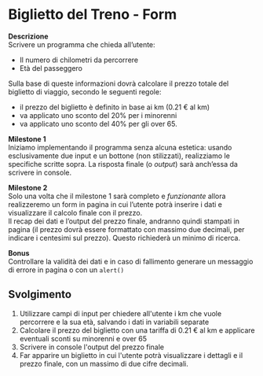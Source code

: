 Biglietto del Treno - Form
===
**Descrizione**  
Scrivere un programma che chieda all’utente:   
- Il numero di chilometri da percorrere  
- Età del passeggero

Sulla base di queste informazioni dovrà calcolare il prezzo totale del biglietto di viaggio, secondo le seguenti regole:  
- il prezzo del biglietto è definito in base ai km (0.21 € al km)  
- va applicato uno sconto del 20% per i minorenni  
- va applicato uno sconto del 40% per gli over 65.

**Milestone 1**  
Iniziamo implementando il programma senza alcuna estetica: usando esclusivamente due input e un bottone (non stilizzati), realizziamo le specifiche scritte sopra. La risposta finale (o *output*) sarà anch’essa da scrivere in console. 

**Milestone 2**   
Solo una volta che il milestone 1 sarà completo e *funzionante* allora realizzeremo un form in pagina in cui l’utente potrà inserire i dati e visualizzare il calcolo finale con il prezzo.  
Il recap dei dati e l’output del prezzo finale, andranno quindi stampati in pagina (il prezzo dovrà essere formattato con massimo due decimali, per indicare i centesimi sul prezzo). Questo richiederà un minimo di ricerca.  

**Bonus**  
Controllare la validità dei dati e in caso di fallimento generare un messaggio di errore in pagina o con un `alert()` 

## Svolgimento
1. Utilizzare campi di input per chiedere all'utente i km che vuole percorrere e la sua età, salvando i dati in variabili separate
2. Calcolare il prezzo del biglietto con una tariffa di 0.21 € al km e applicare eventuali sconti su minorenni e over 65
3. Scrivere in console l'output del prezzo finale
4. Far apparire un biglietto in cui l'utente potrà visualizzare i dettagli e il prezzo finale, con un massimo di due cifre decimali.
